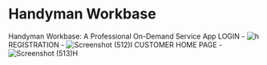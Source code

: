 # Handyman Workbase
Handyman Workbase: A Professional On-Demand Service App
LOGIN -
![h](https://github.com/user-attachments/assets/83230592-44e1-4b7f-babc-058361cc33a5)
REGISTRATION - 
![Screenshot (512)I](https://github.com/user-attachments/assets/f7b670d4-3b92-4a36-a773-2463136e94fa)
CUSTOMER HOME PAGE - 
![Screenshot (513)H](https://github.com/user-attachments/assets/38bd096b-f423-4e51-ba81-3b80eed28910)
